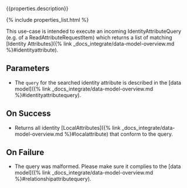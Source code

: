{{properties.description}}

{% include properties_list.html %}

This use-case is intended to execute an incoming IdentityAttributeQuery (e.g. of a ReadAttributeRequestItem)
which returns a list of matching [Identity Attributes]({% link _docs_integrate/data-model-overview.md %}#identityattribute).

## Parameters

- The `query` for the searched identity attribute is described in the [data model]({% link _docs_integrate/data-model-overview.md %}#identityattributequery).

## On Success

- Returns all identity [LocalAttributes]({% link _docs_integrate/data-model-overview.md %}#localattribute) that conform to the query.

## On Failure

- The query was malformed. Please make sure it complies to the [data model]({% link _docs_integrate/data-model-overview.md %}#relationshipattributequery).

